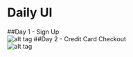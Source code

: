 # Daily UI <br>
##Day 1 - Sign Up <br>
![alt tag](https://github.com/vdthatte/dailyUI_with_sketch/blob/master/Screen%20Shot%202015-10-16%20at%201.22.43%20AM.png)
##Day 2 - Credit Card Checkout <br>
![alt tag](https://github.com/vdthatte/dailyUI_with_sketch/blob/master/Screen%20Shot%202015-10-16%20at%207.04.37%20PM.png)
